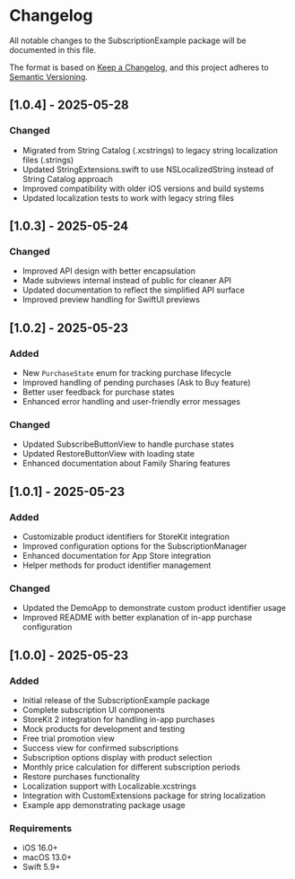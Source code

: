 # Changelog

All notable changes to the SubscriptionExample package will be documented in this file.

The format is based on [Keep a Changelog](https://keepachangelog.com/en/1.0.0/),
and this project adheres to [Semantic Versioning](https://semver.org/spec/v2.0.0.html).

## [1.0.4] - 2025-05-28

### Changed
- Migrated from String Catalog (.xcstrings) to legacy string localization files (.strings)
- Updated StringExtensions.swift to use NSLocalizedString instead of String Catalog approach
- Improved compatibility with older iOS versions and build systems
- Updated localization tests to work with legacy string files

## [1.0.3] - 2025-05-24

### Changed
- Improved API design with better encapsulation
- Made subviews internal instead of public for cleaner API
- Updated documentation to reflect the simplified API surface
- Improved preview handling for SwiftUI previews

## [1.0.2] - 2025-05-23

### Added
- New `PurchaseState` enum for tracking purchase lifecycle
- Improved handling of pending purchases (Ask to Buy feature)
- Better user feedback for purchase states
- Enhanced error handling and user-friendly error messages

### Changed
- Updated SubscribeButtonView to handle purchase states
- Updated RestoreButtonView with loading state
- Enhanced documentation about Family Sharing features

## [1.0.1] - 2025-05-23

### Added
- Customizable product identifiers for StoreKit integration
- Improved configuration options for the SubscriptionManager
- Enhanced documentation for App Store integration
- Helper methods for product identifier management

### Changed
- Updated the DemoApp to demonstrate custom product identifier usage
- Improved README with better explanation of in-app purchase configuration

## [1.0.0] - 2025-05-23

### Added
- Initial release of the SubscriptionExample package
- Complete subscription UI components
- StoreKit 2 integration for handling in-app purchases
- Mock products for development and testing
- Free trial promotion view
- Success view for confirmed subscriptions
- Subscription options display with product selection
- Monthly price calculation for different subscription periods
- Restore purchases functionality
- Localization support with Localizable.xcstrings
- Integration with CustomExtensions package for string localization
- Example app demonstrating package usage

### Requirements
- iOS 16.0+
- macOS 13.0+
- Swift 5.9+
